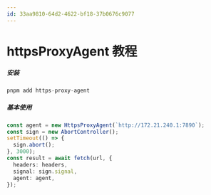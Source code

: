 ```yaml
---
id: 33aa9810-64d2-4622-bf18-37b0676c9077
---
```


# httpsProxyAgent 教程

##### 安装

```typescript
pnpm add https-proxy-agent
```

##### 基本使用

```typescript
const agent = new HttpsProxyAgent(`http://172.21.240.1:7890`);
const sign = new AbortController();
setTimeout(() => {
  sign.abort();
}, 3000);
const result = await fetch(url, {
  headers: headers,
  signal: sign.signal,
  agent: agent,
});
```
